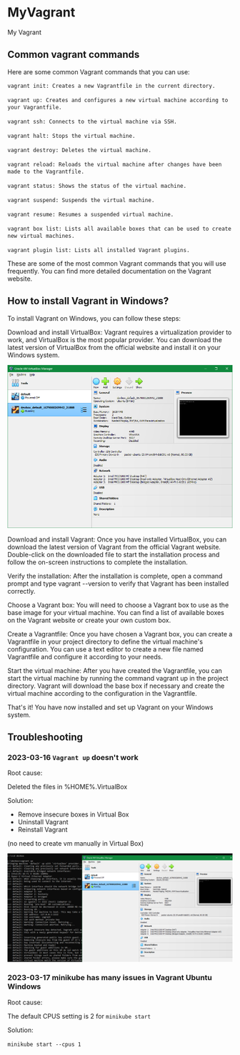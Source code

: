 # MyVagrant

My Vagrant

## Common vagrant commands

Here are some common Vagrant commands that you can use:

```dos
vagrant init: Creates a new Vagrantfile in the current directory.

vagrant up: Creates and configures a new virtual machine according to your Vagrantfile.

vagrant ssh: Connects to the virtual machine via SSH.

vagrant halt: Stops the virtual machine.

vagrant destroy: Deletes the virtual machine.

vagrant reload: Reloads the virtual machine after changes have been made to the Vagrantfile.

vagrant status: Shows the status of the virtual machine.

vagrant suspend: Suspends the virtual machine.

vagrant resume: Resumes a suspended virtual machine.

vagrant box list: Lists all available boxes that can be used to create new virtual machines.

vagrant plugin list: Lists all installed Vagrant plugins.
```

These are some of the most common Vagrant commands that you will use frequently. You can find more detailed documentation on the Vagrant website.

## How to install Vagrant in Windows?

To install Vagrant on Windows, you can follow these steps:

Download and install VirtualBox: Vagrant requires a virtualization provider to work, and VirtualBox is the most popular provider. You can download the latest version of VirtualBox from the official website and install it on your Windows system.

![1679059468524](image/README/1679059468524.png)

Download and install Vagrant: Once you have installed VirtualBox, you can download the latest version of Vagrant from the official Vagrant website. Double-click on the downloaded file to start the installation process and follow the on-screen instructions to complete the installation.

Verify the installation: After the installation is complete, open a command prompt and type vagrant --version to verify that Vagrant has been installed correctly.

Choose a Vagrant box: You will need to choose a Vagrant box to use as the base image for your virtual machine. You can find a list of available boxes on the Vagrant website or create your own custom box.

Create a Vagrantfile: Once you have chosen a Vagrant box, you can create a Vagrantfile in your project directory to define the virtual machine's configuration. You can use a text editor to create a new file named Vagrantfile and configure it according to your needs.

Start the virtual machine: After you have created the Vagrantfile, you can start the virtual machine by running the command vagrant up in the project directory. Vagrant will download the base box if necessary and create the virtual machine according to the configuration in the Vagrantfile.

That's it! You have now installed and set up Vagrant on your Windows system.

## Troubleshooting

### 2023-03-16 `Vagrant up` doesn't work

Root cause:

Deleted the files in %HOME%\.VirtualBox

Solution:

- Remove insecure boxes in Virtual Box
- Uninstall Vagrant
- Reinstall Vagrant

(no need to create vm manually in Virtual Box)

![1679057352505](image/README/1679057352505.png)

### 2023-03-17 minikube has many issues in Vagrant Ubuntu Windows

Root cause:

The default CPUS setting is 2 for `minikube start`

Solution:

`minikube start --cpus 1`
